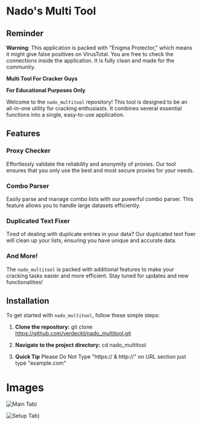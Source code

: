 # Nado's Multi Tool

## Reminder 
**Warning**: This application is packed with "Enigma Protector," which means it might give false positives on VirusTotal. You are free to check the connections inside the application. It is fully clean and made for the community.

**Multi Tool For Cracker Guys**

**For Educational Purposes Only**

Welcome to the `nado_multitool` repository! This tool is designed to be an all-in-one utility for cracking enthusiasts. It combines several essential functions into a single, easy-to-use application.

## Features

### Proxy Checker
Effortlessly validate the reliability and anonymity of proxies. Our tool ensures that you only use the best and most secure proxies for your needs.

### Combo Parser
Easily parse and manage combo lists with our powerful combo parser. This feature allows you to handle large datasets efficiently.

### Duplicated Text Fixer
Tired of dealing with duplicate entries in your data? Our duplicated text fixer will clean up your lists, ensuring you have unique and accurate data.

### And More!
The `nado_multitool` is packed with additional features to make your cracking tasks easier and more efficient. Stay tuned for updates and new functionalities!

## Installation

To get started with `nado_multitool`, follow these simple steps:

1. **Clone the repository:**
git clone https://github.com/verdeckt/nado_multitool.git

2. **Navigate to the project directory:**
cd nado_multitool

3. **Quick Tip**
Please Do Not Type "https:// & http://" on URL section just type "example.com"

# Images
![Main Tab]([https://raw.githubusercontent.com/verdeckt/nado_multitool/main/main.png]))

![Setup Tab]([https://raw.githubusercontent.com/verdeckt/nado_multitool/main/setup.png]))



